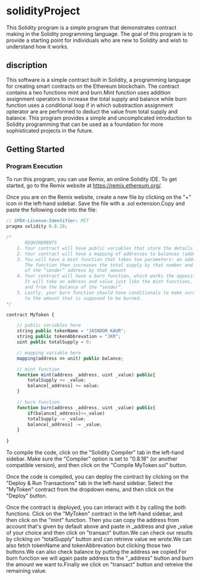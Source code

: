 # solidityProject
This Solidity program is a simple program that demonstrates contract making in the Solidity programming language. The goal of this program is to provide a starting point for individuals who are new to Solidity and wish to understand how it works.

## discription
This software is a simple contract built in Solidity, a programming language for creating smart contracts on the Ethereum blockchain. The contract contains a two functions mint and burn.Mint function uses addition assignment operators to increase the total supply and balance while burn function uses
a conditional loop if in which substraction assignment opterator are are performed to deduct the value from total supply and balance. This program provides a simple and uncomplicated introduction to Solidity programming that can be used as a foundation for more sophisticated projects in the future.

## Getting Started

### Program Execution
To run this program, you can use Remix, an online Solidity IDE. To get started, go to the Remix website at https://remix.ethereum.org/.

Once you are on the Remix website, create a new file by clicking on the "+" icon in the left-hand sidebar. Save the file with a .sol extension.Copy and paste the following code into the file:

```javascript
// SPDX-License-Identifier: MIT
pragma solidity 0.8.18;

/*
       REQUIREMENTS
    1. Your contract will have public variables that store the details about your coin (Token Name, Token Abbrv., Total Supply)
    2. Your contract will have a mapping of addresses to balances (address => uint)
    3. You will have a mint function that takes two parameters: an address and a value. 
       The function then increases the total supply by that number and increases the balance 
       of the “sender” address by that amount
    4. Your contract will have a burn function, which works the opposite of the mint function, as it will destroy tokens. 
       It will take an address and value just like the mint functions. It will then deduct the value from the total supply 
       and from the balance of the “sender”.
    5. Lastly, your burn function should have conditionals to make sure the balance of "sender" is greater than or equal 
       to the amount that is supposed to be burned.
*/

contract MyToken {

    // public variables here
    string public tokenName = "JASNOOR KAUR";
    string public tokenAbbrevation = "JKR";
    uint public totalSupply = 0;

    // mapping variable here
    mapping(address => unit) public balance;

    // mint function
    function mint(address _address, uint _value) public{
        totalSupply += _value;
        balance[_address] += value;
    }

    // burn function
    function burn(address _address, uint _value) public{
        if(balance[_address]>=_value)
        totalSupply -= _value;
        balance[_address] -= _value;
    }
    
}
```
To compile the code, click on the "Solidity Compiler" tab in the left-hand sidebar. Make sure the "Compiler" option is set to "0.8.18" (or another compatible version), and then click on the "Compile MyToken.sol" button.

Once the code is compiled, you can deploy the contract by clicking on the "Deploy & Run Transactions" tab in the left-hand sidebar. Select the "MyToken" contract from the dropdown menu, and then click on the "Deploy" button.

Once the contract is deployed, you can interact with it by calling the both functions. Click on the "MyToken" contract in the left-hand sidebar, and then click on the "mint" function. Then you can copy the address from account that's given by default above and paste in _address and give _value of your choice and then click on "transact" button.We can check our results by clicking on "totalSupply" button and can retrieve value we wrote.We can also fetch tokenName and tokenAbbrevation but clicking those two buttons.We can also check balance by putting the address we copied.For burn function we will again paste address to the "_address" button and burn the amount we want to.Finally we click on "transact" button and retreive the remaining value.
